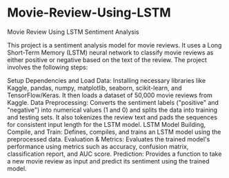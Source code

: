 # Movie-Review-Using-LSTM
Movie Review Using LSTM Sentiment Analysis

This project is a sentiment analysis model for movie reviews. It uses a Long Short-Term Memory (LSTM) neural network to classify movie reviews as either positive or negative based on the text of the review. The project involves the following steps:

Setup Dependencies and Load Data: Installing necessary libraries like Kaggle, pandas, numpy, matplotlib, seaborn, scikit-learn, and TensorFlow/Keras. It then loads a dataset of 50,000 movie reviews from Kaggle.
Data Preprocessing: Converts the sentiment labels ("positive" and "negative") into numerical values (1 and 0) and splits the data into training and testing sets. It also tokenizes the review text and pads the sequences for consistent input length for the LSTM model.
LSTM Model Building, Compile, and Train: Defines, compiles, and trains an LSTM model using the preprocessed data.
Evaluation & Metrics: Evaluates the trained model's performance using metrics such as accuracy, confusion matrix, classification report, and AUC score.
Prediction: Provides a function to take a new movie review as input and predict its sentiment using the trained model.
